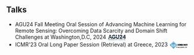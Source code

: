 ## Talks

<ul style="margin:0 0 5px;">
  <li>AGU24 Fall Meeting Oral Session of Advancing Machine Learning for Remote Sensing: Overcoming Data Scarcity and Domain Shift Challenges at Washington,D.C, 2024 <img src="images/agu24.png" style="vertical-align: middle;" alt="Logo" width="50"></li>
  <li>ICMR'23 Oral Long Paper Session (Retrieval) at Greece, 2023 <img src="images/icmr23.png" style="vertical-align: middle;" alt="Logo" width="50"></li>
</ul>